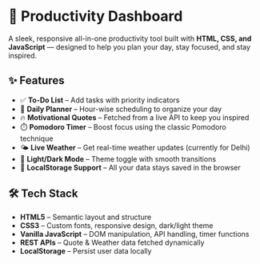 # 🧠 Productivity Dashboard

A sleek, responsive all-in-one productivity tool built with **HTML, CSS, and JavaScript** — designed to help you plan your day, stay focused, and stay inspired.

## ✨ Features

- ✅ **To-Do List** – Add tasks with priority indicators
- 📆 **Daily Planner** – Hour-wise scheduling to organize your day
- 🔥 **Motivational Quotes** – Fetched from a live API to keep you inspired
- ⏱️ **Pomodoro Timer** – Boost focus using the classic Pomodoro technique
- 🌤️ **Live Weather** – Get real-time weather updates (currently for Delhi)
- 🌙 **Light/Dark Mode** – Theme toggle with smooth transitions
- 💾 **LocalStorage Support** – All your data stays saved in the browser

## 🛠️ Tech Stack

- **HTML5** – Semantic layout and structure
- **CSS3** – Custom fonts, responsive design, dark/light theme
- **Vanilla JavaScript** – DOM manipulation, API handling, timer functions
- **REST APIs** – Quote & Weather data fetched dynamically
- **LocalStorage** – Persist user data locally
